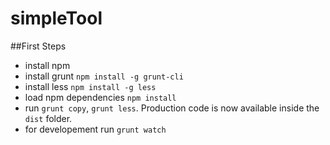 # simpleTool

##First Steps
* install npm
* install grunt `npm install -g grunt-cli`
* install less `npm install -g less`
* load npm dependencies `npm install`
* run  `grunt copy`, `grunt less`. Production code is now available inside the `dist` folder.
* for developement run `grunt watch`
